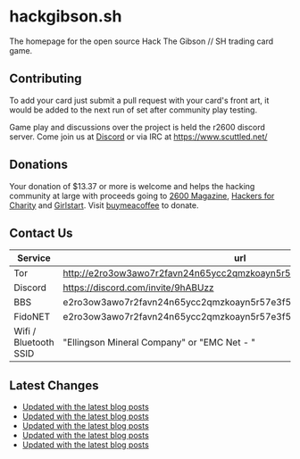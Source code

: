 # hackgibson.sh
The homepage for the open source Hack The Gibson // SH trading card game.


## Contributing

To add your card just submit a pull request with your card's front art, it would be added to the next run of set after community play testing.

Game play and discussions over the project is held the r2600 discord server. Come join us at [Discord](https://discord.com/invite/9hABUzz) or via IRC at https://www.scuttled.net/


## Donations

Your donation of $13.37 or more is welcome and helps the hacking community at large with proceeds going to [2600 Magazine](https://2600.com/), [Hackers for Charity](https://hackersforcharity.org) and [Girlstart](https://girlstart.org).  Visit [buymeacoffee](https://www.buymeacoffee.com/hackgibson.sh) to donate.


## Contact Us

Service | url
-|-
Tor | http://e2ro3ow3awo7r2favn24n65ycc2qmzkoayn5r57e3f56nvjwdcgg32ad.onion
Discord | https://discord.com/invite/9hABUzz
BBS | e2ro3ow3awo7r2favn24n65ycc2qmzkoayn5r57e3f56nvjwdcgg32ad.onion:23
FidoNET | e2ro3ow3awo7r2favn24n65ycc2qmzkoayn5r57e3f56nvjwdcgg32ad.onion:24554
Wifi / Bluetooth SSID | "Ellingson Mineral Company" or "EMC Net - <fidonet address>"

## Latest Changes
<!-- BLOG-POST-LIST:START -->
- [Updated with the latest blog posts](https://github.com/DFW2600/hackgibson.sh/commit/3af4c1a7f39acc5ef1d255752198e88def8165c1)
- [Updated with the latest blog posts](https://github.com/DFW2600/hackgibson.sh/commit/cbcd31edafd37b966a44cfe2c64365d1ae533051)
- [Updated with the latest blog posts](https://github.com/DFW2600/hackgibson.sh/commit/9681c169008e390ee705a8cf5b7937fd6599a14a)
- [Updated with the latest blog posts](https://github.com/DFW2600/hackgibson.sh/commit/f13de7c4b95984eaed054c14b2908a80d0e830c5)
- [Updated with the latest blog posts](https://github.com/DFW2600/hackgibson.sh/commit/99416f2edabfae6f0be95b1b036e34eb41fefa87)
<!-- BLOG-POST-LIST:END -->
